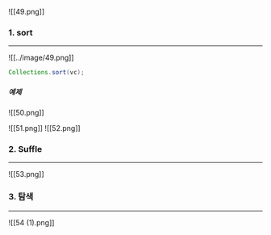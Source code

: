
![[49.png]]


### 1. sort
---
![[../image/49.png]]

``` java
Collections.sort(vc);
```


##### 예제

![[50.png]]

![[51.png]]
![[52.png]]


### 2. Suffle
---
![[53.png]]


### 3. 탐색
---
![[54 (1).png]]







